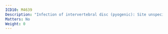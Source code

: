 ```yaml
---
ICD10: M4639
Description: "Infection of intervertebral disc (pyogenic): Site unspecified"
Matters: No
Weight: 0
---
```


